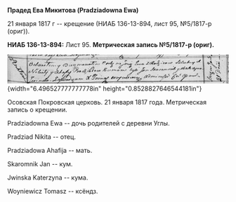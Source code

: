 **Прадед Ева Микитова (Pradziadowna Ewa)**

21 января 1817 г -- крещение (НИАБ 136-13-894, лист 95, №5/1817-р
(ориг)).

**НИАБ 136-13-894:** Лист 95. **Метрическая запись №5/1817-р (ориг).**

![](./media/5451ec4327626261d0ae47f393f2ce8d91a75f4e.png){width="6.496527777777778in"
height="0.8528827646544181in"}

Осовская Покровская церковь. 21 января 1817 года. Метрическая запись о
крещении.

Pradziadowna Ewa -- дочь родителей с деревни Углы.

Pradziad Nikita -- отец.

Pradziadowa Ahafija -- мать.

Skaromnik Jan -- кум.

Jwinska Katerzyna -- кума.

Woyniewicz Tomasz -- ксёндз.
